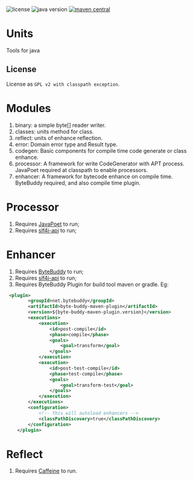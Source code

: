 <p>
<img src="https://img.shields.io/badge/license-GPLv2%20CE-green?style=plastic" alt="license"/>
<img src="https://img.shields.io/badge/java-8+-yellowgreen?style=plastic" alt="java version"/>
<a href="https://central.sonatype.com/search?smo=true&q=modeler&namespace=io.github.zenliucn.domain">
<img src="https://img.shields.io/maven-central/v/io.github.zenliucn.units/parent?style=plastic" alt="maven central"/>
</a>
</p>

# Units
 Tools for java

## License

License as `GPL v2 with classpath exception`.

# Modules
1. binary: a simple byte[] reader writer.
2. classes: units method for class.
3. reflect: units of enhance reflection.
4. error: Domain error type and Result type.
5. codegen: Basic components for compile time code generate or class enhance.
6. processor: A framework for write CodeGenerator with APT process. JavaPoet required at classpath to enable processors.
7. enhancer: A framework for bytecode enhance on compile time. ByteBuddy required, and also compile time plugin.

# Processor
1. Requires [JavaPoet](https://github.com/square/javapoet) to run;
2. Requires [slf4j-api](https://www.qos.ch/) to run;
# Enhancer
1. Requires [ByteBuddy](https://bytebuddy.net/) to run; 
2. Requires [slf4j-api](https://www.qos.ch/) to run;
3. Requires ByteBuddy Plugin for build tool maven or gradle. Eg:
```xml
 <plugin>
        <groupId>net.bytebuddy</groupId>
        <artifactId>byte-buddy-maven-plugin</artifactId>
        <version>${byte-buddy-maven-plugin.version}</version>
        <executions>
            <execution>
                <id>post-compile</id>
                <phase>compile</phase>
                <goals>
                    <goal>transform</goal>
                </goals>
            </execution>
            <execution>
                <id>post-test-compile</id>
                <phase>test-compile</phase>
                <goals>
                    <goal>transform-test</goal>
                </goals>
            </execution>
        </executions>
        <configuration>
            <!-- this will autoload enhancers -->
            <classPathDiscovery>true</classPathDiscovery>
        </configuration>
    </plugin>
```
# Reflect
1. Requires [Caffeine](https://github.com/ben-manes/caffeine) to run.